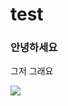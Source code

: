 # test

### 안녕하세요

그저 그래요

<img src="https://www.google.com/url?sa=i&url=http%3A%2F%2Fm.blog.naver.com%2Fgooglesupport%2F221124828180&psig=AOvVaw08w3Uga6doPmVknNFU4APw&ust=1635934964153000&source=images&cd=vfe&ved=0CAgQjRxqFwoTCMiHtOa6-fMCFQAAAAAdAAAAABAD">

